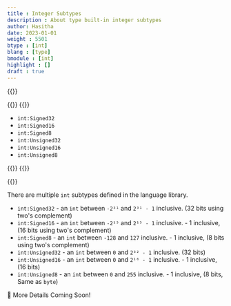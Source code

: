```yaml
---
title : Integer Subtypes
description : About type built-in integer subtypes
author: Hasitha
date: 2023-01-01
weight : 5501
btype : [int]
blang : [type]
bmodule : [int]
highlight : []
draft : true
---
```

{{<md class="summary">}}

{{</md>}}
{{<md class="syntax">}}

* `int:Signed32`
* `int:Signed16`
* `int:Signed8`
* `int:Unsigned32`
* `int:Unsigned16`
* `int:Unsigned8`

{{</md>}}
{{<md class="tldr">}}

{{</md>}}
<!--more-->

There are multiple `int` subtypes defined in the language library.

* `int:Signed32` - an `int` between `-2³¹` and `2³¹ - 1` inclusive. (32 bits using two's complement)
* `int:Signed16` - an `int` between `-2¹⁵` and `2¹⁵ - 1` inclusive. - 1 inclusive, (16 bits using two's complement)
* `int:Signed8` - an `int` between `-128` and `127` inclusive. - 1 inclusive, (8 bits using two's complement)
* `int:Unsigned32` - an `int` between `0` and `2³² - 1` inclusive. (32 bits)
* `int:Unsigned16` - an `int` between `0` and `2¹⁶ - 1` inclusive. - 1 inclusive, (16 bits)
* `int:Unsigned8` - an `int` between `0` and `255` inclusive. - 1 inclusive, (8 bits, Same as `byte`)

🚧 More Details Coming Soon!

